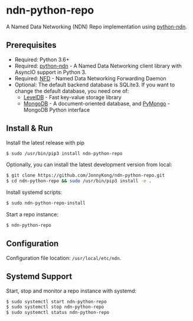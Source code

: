 # ndn-python-repo

A Named Data Networking (NDN) Repo implementation using [python-ndn](https://github.com/zjkmxy/python-ndn).

## Prerequisites

* Required: Python 3.6+
* Required: [python-ndn](https://github.com/zjkmxy/python-ndn) - A Named Data Networking client library with AsyncIO support in Python 3.
* Required: [NFD](https://github.com/named-data/NFD) - Named Data Networking Forwarding Daemon
* Optional: The default backend database is SQLite3. If you want to change the default database, you need one of:
  * [LevelDB](https://github.com/google/leveldb) - Fast key-value storage library
  * [MongoDB](https://www.mongodb.com) - A document-oriented database, and [PyMongo](https://api.mongodb.com/python/current/) - MongoDB Python interface

## Install & Run

Install the latest release with pip

```bash
$ sudo /usr/bin/pip3 install ndn-python-repo
```
Optionally, you can install the latest development version from local:
```bash
$ git clone https://github.com/JonnyKong/ndn-python-repo.git
$ cd ndn-python-repo && sudo /usr/bin/pip3 install -e .
```
Install systemd scripts:
```bash
$ sudo ndn-python-repo-install
```
Start a repo instance:

```bash
$ ndn-python-repo
```

## Configuration

Configuration file location: `/usr/local/etc/ndn`.

## Systemd Support

Start, stop and monitor a repo instance with systemd:

```bash
$ sudo systemctl start ndn-python-repo
$ sudo systemctl stop ndn-python-repo
$ sudo systemctl status ndn-python-repo
```
